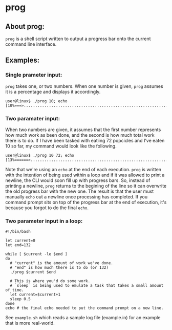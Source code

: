 # prog
## About prog:
`prog` is a shell script written to output a progress bar onto the current command line interface.

## Examples:
### Single prameter input:
`prog` takes one, or two numbers. When one number is given, `prog` assumes it is a percentage and displays it accordingly.

```
user@linux$ ./prog 10; echo
[10%===>......................................................................]
```

### Two paramater input:
When two numbers are given, it assumes that the first number represents how much work as been done, and the second is how much total work there is to do. If I have been tasked with eatiing 72 popcicles and I've eaten 10 so far, my command would look like the following.
```
user@linux$ ./prog 10 72; echo
[13%======>...................................................................]
```

Note that we're using an `echo` at the end of each execution. `prog` is written with the intention of being used within a loop and if it was allowed to print a newline, the CLI would soon fill up with progress bars. So, instead of printing a newline, `prog` returns to the begining of the line so it can overwrite the old progress bar with the new one. The result is that the user must manually `echo` out a newline once processing has completed. If you command prompt sits on top of the progress bar at the end of execution, it's because you forgot to do the final `echo`.

### Two parameter input in a loop:
```
#!/bin/bash

let current=0
let end=132

while [ $current -le $end ]
do
  # "current" is the amount of work we've done.
  # "end" is how much there is to do (or 132)
  ./prog $current $end

  # This is where you'd do some work. 
  # `sleep` is being used to emulate a task that takes a small amount of time.
  let current=$current+1
  sleep 0.5
done
echo # the final echo needed to put the command prompt on a new line.
```

See `example.sh` which reads a sample log file (example.in) for an example that is more real-world.
